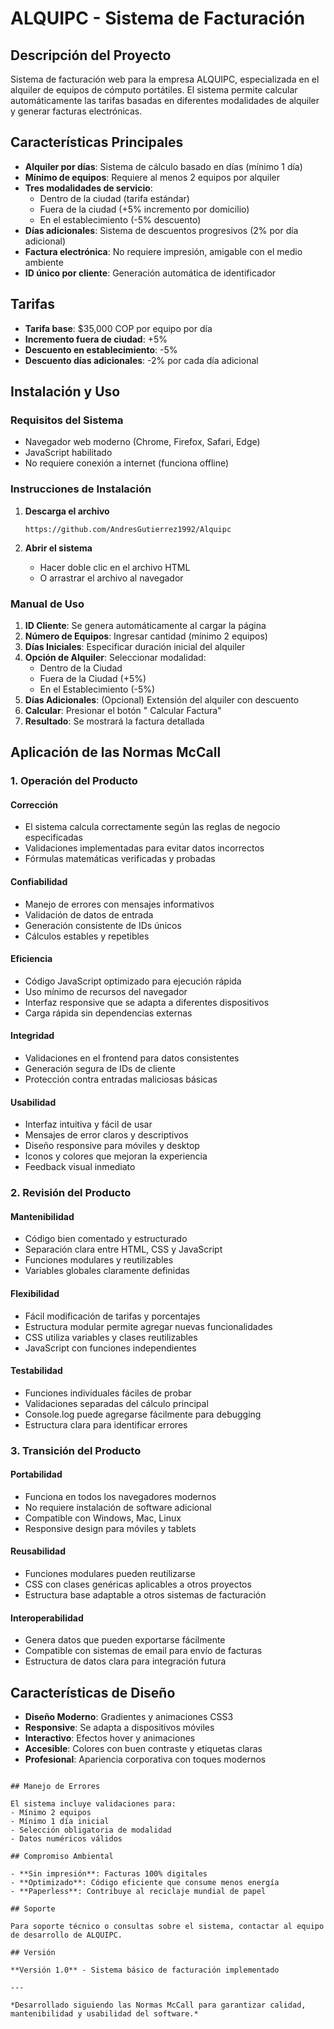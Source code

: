 #  ALQUIPC - Sistema de Facturación

## Descripción del Proyecto

Sistema de facturación web para la empresa ALQUIPC, especializada en el alquiler de equipos de cómputo portátiles. El sistema permite calcular automáticamente las tarifas basadas en diferentes modalidades de alquiler y generar facturas electrónicas.

##  Características Principales

- **Alquiler por días**: Sistema de cálculo basado en días (mínimo 1 día)
- **Mínimo de equipos**: Requiere al menos 2 equipos por alquiler
- **Tres modalidades de servicio**:
  - Dentro de la ciudad (tarifa estándar)
  - Fuera de la ciudad (+5% incremento por domicilio)
  - En el establecimiento (-5% descuento)
- **Días adicionales**: Sistema de descuentos progresivos (2% por día adicional)
- **Factura electrónica**: No requiere impresión, amigable con el medio ambiente
- **ID único por cliente**: Generación automática de identificador

##  Tarifas

- **Tarifa base**: $35,000 COP por equipo por día
- **Incremento fuera de ciudad**: +5%
- **Descuento en establecimiento**: -5%
- **Descuento días adicionales**: -2% por cada día adicional

##  Instalación y Uso

### Requisitos del Sistema
- Navegador web moderno (Chrome, Firefox, Safari, Edge)
- JavaScript habilitado
- No requiere conexión a internet (funciona offline)

### Instrucciones de Instalación

1. **Descarga el archivo**
   ```
   https://github.com/AndresGutierrez1992/Alquipc
   ```

2. **Abrir el sistema**
   - Hacer doble clic en el archivo HTML
   - O arrastrar el archivo al navegador

### Manual de Uso

1. **ID Cliente**: Se genera automáticamente al cargar la página
2. **Número de Equipos**: Ingresar cantidad (mínimo 2 equipos)
3. **Días Iniciales**: Especificar duración inicial del alquiler
4. **Opción de Alquiler**: Seleccionar modalidad:
   -  Dentro de la Ciudad
   -  Fuera de la Ciudad (+5%)
   -  En el Establecimiento (-5%)
5. **Días Adicionales**: (Opcional) Extensión del alquiler con descuento
6. **Calcular**: Presionar el botón " Calcular Factura"
7. **Resultado**: Se mostrará la factura detallada

##  Aplicación de las Normas McCall

### 1. **Operación del Producto**

####  **Corrección**
- El sistema calcula correctamente según las reglas de negocio especificadas
- Validaciones implementadas para evitar datos incorrectos
- Fórmulas matemáticas verificadas y probadas

####  **Confiabilidad** 
- Manejo de errores con mensajes informativos
- Validación de datos de entrada
- Generación consistente de IDs únicos
- Cálculos estables y repetibles

####  **Eficiencia**
- Código JavaScript optimizado para ejecución rápida
- Uso mínimo de recursos del navegador
- Interfaz responsive que se adapta a diferentes dispositivos
- Carga rápida sin dependencias externas

####  **Integridad**
- Validaciones en el frontend para datos consistentes
- Generación segura de IDs de cliente
- Protección contra entradas maliciosas básicas

####  **Usabilidad**
- Interfaz intuitiva y fácil de usar
- Mensajes de error claros y descriptivos
- Diseño responsive para móviles y desktop
- Iconos y colores que mejoran la experiencia
- Feedback visual inmediato

### 2. **Revisión del Producto**

####  **Mantenibilidad**
- Código bien comentado y estructurado
- Separación clara entre HTML, CSS y JavaScript
- Funciones modulares y reutilizables
- Variables globales claramente definidas

####  **Flexibilidad**
- Fácil modificación de tarifas y porcentajes
- Estructura modular permite agregar nuevas funcionalidades
- CSS utiliza variables y clases reutilizables
- JavaScript con funciones independientes

####  **Testabilidad**
- Funciones individuales fáciles de probar
- Validaciones separadas del cálculo principal
- Console.log puede agregarse fácilmente para debugging
- Estructura clara para identificar errores

### 3. **Transición del Producto**

####  **Portabilidad**
- Funciona en todos los navegadores modernos
- No requiere instalación de software adicional
- Compatible con Windows, Mac, Linux
- Responsive design para móviles y tablets

####  **Reusabilidad**
- Funciones modulares pueden reutilizarse
- CSS con clases genéricas aplicables a otros proyectos
- Estructura base adaptable a otros sistemas de facturación

####  **Interoperabilidad**
- Genera datos que pueden exportarse fácilmente
- Compatible con sistemas de email para envío de facturas
- Estructura de datos clara para integración futura

##  Características de Diseño

- **Diseño Moderno**: Gradientes y animaciones CSS3
- **Responsive**: Se adapta a dispositivos móviles
- **Interactivo**: Efectos hover y animaciones
- **Accesible**: Colores con buen contraste y etiquetas claras
- **Profesional**: Apariencia corporativa con toques modernos


```

## Manejo de Errores

El sistema incluye validaciones para:
- Mínimo 2 equipos
- Mínimo 1 día inicial
- Selección obligatoria de modalidad
- Datos numéricos válidos

## Compromiso Ambiental

- **Sin impresión**: Facturas 100% digitales
- **Optimizado**: Código eficiente que consume menos energía
- **Paperless**: Contribuye al reciclaje mundial de papel

## Soporte

Para soporte técnico o consultas sobre el sistema, contactar al equipo de desarrollo de ALQUIPC.

## Versión

**Versión 1.0** - Sistema básico de facturación implementado

---

*Desarrollado siguiendo las Normas McCall para garantizar calidad, mantenibilidad y usabilidad del software.*